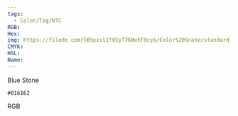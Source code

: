```yaml
---
tags:
  - Color/Tag/NTC
RGB:
Hex:
img: https://filedn.com/l0hpzxl1f01yT7GHxtF8cyk/Color%20Snake/standard_csv_to_svg//016162.svg
CMYK:
HSL:
Name:
---
```

Blue Stone
```palette
#016162
```
RGB
